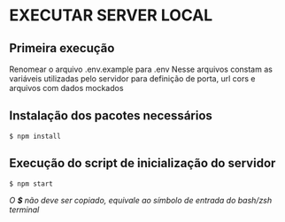 # EXECUTAR SERVER LOCAL

## Primeira execução
Renomear o arquivo .env.example para .env
Nesse arquivos constam as variáveis utilizadas pelo servidor para definição de porta, url cors e arquivos com dados mockados

## Instalação dos pacotes necessários
````
$ npm install
````

## Execução do script de inicialização do servidor
````
$ npm start
````

*O **$** não deve ser copiado, equivale ao símbolo de entrada do bash/zsh terminal*